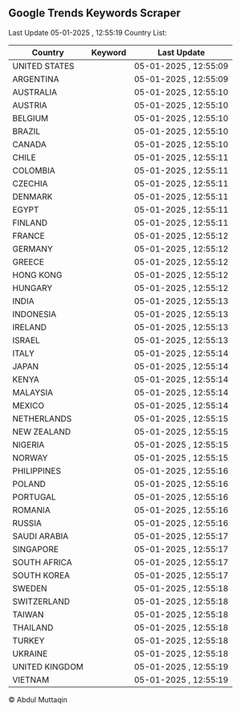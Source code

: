 
## Google Trends Keywords Scraper

Last Update 05-01-2025 , 12:55:19
Country List:

| Country | Keyword | Last Update |
| --- | --- | --- |
| UNITED STATES |  | 05-01-2025 , 12:55:09 |
| ARGENTINA |  | 05-01-2025 , 12:55:09 |
| AUSTRALIA |  | 05-01-2025 , 12:55:10 |
| AUSTRIA |  | 05-01-2025 , 12:55:10 |
| BELGIUM |  | 05-01-2025 , 12:55:10 |
| BRAZIL |  | 05-01-2025 , 12:55:10 |
| CANADA |  | 05-01-2025 , 12:55:10 |
| CHILE |  | 05-01-2025 , 12:55:11 |
| COLOMBIA |  | 05-01-2025 , 12:55:11 |
| CZECHIA |  | 05-01-2025 , 12:55:11 |
| DENMARK |  | 05-01-2025 , 12:55:11 |
| EGYPT |  | 05-01-2025 , 12:55:11 |
| FINLAND |  | 05-01-2025 , 12:55:11 |
| FRANCE |  | 05-01-2025 , 12:55:12 |
| GERMANY |  | 05-01-2025 , 12:55:12 |
| GREECE |  | 05-01-2025 , 12:55:12 |
| HONG KONG |  | 05-01-2025 , 12:55:12 |
| HUNGARY |  | 05-01-2025 , 12:55:12 |
| INDIA |  | 05-01-2025 , 12:55:13 |
| INDONESIA |  | 05-01-2025 , 12:55:13 |
| IRELAND |  | 05-01-2025 , 12:55:13 |
| ISRAEL |  | 05-01-2025 , 12:55:13 |
| ITALY |  | 05-01-2025 , 12:55:14 |
| JAPAN |  | 05-01-2025 , 12:55:14 |
| KENYA |  | 05-01-2025 , 12:55:14 |
| MALAYSIA |  | 05-01-2025 , 12:55:14 |
| MEXICO |  | 05-01-2025 , 12:55:14 |
| NETHERLANDS |  | 05-01-2025 , 12:55:15 |
| NEW ZEALAND |  | 05-01-2025 , 12:55:15 |
| NIGERIA |  | 05-01-2025 , 12:55:15 |
| NORWAY |  | 05-01-2025 , 12:55:15 |
| PHILIPPINES |  | 05-01-2025 , 12:55:16 |
| POLAND |  | 05-01-2025 , 12:55:16 |
| PORTUGAL |  | 05-01-2025 , 12:55:16 |
| ROMANIA |  | 05-01-2025 , 12:55:16 |
| RUSSIA |  | 05-01-2025 , 12:55:16 |
| SAUDI ARABIA |  | 05-01-2025 , 12:55:17 |
| SINGAPORE |  | 05-01-2025 , 12:55:17 |
| SOUTH AFRICA |  | 05-01-2025 , 12:55:17 |
| SOUTH KOREA |  | 05-01-2025 , 12:55:17 |
| SWEDEN |  | 05-01-2025 , 12:55:18 |
| SWITZERLAND |  | 05-01-2025 , 12:55:18 |
| TAIWAN |  | 05-01-2025 , 12:55:18 |
| THAILAND |  | 05-01-2025 , 12:55:18 |
| TURKEY |  | 05-01-2025 , 12:55:18 |
| UKRAINE |  | 05-01-2025 , 12:55:18 |
| UNITED KINGDOM |  | 05-01-2025 , 12:55:19 |
| VIETNAM |  | 05-01-2025 , 12:55:19 |

© Abdul Muttaqin
